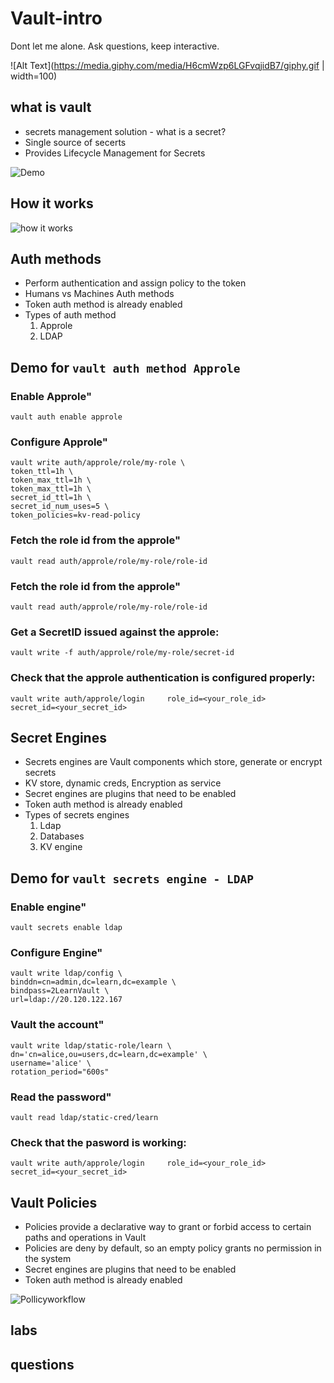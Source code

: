 # Vault-intro
Dont let me alone. Ask questions, keep interactive.

![Alt Text](https://media.giphy.com/media/H6cmWzp6LGFvqjidB7/giphy.gif | width=100)

## what is vault  


* secrets management solution - what is a secret?
* Single source of secerts
* Provides Lifecycle Management for Secrets

![Demo](https://developer.hashicorp.com/_next/image?url=https%3A%2F%2Fcontent.hashicorp.com%2Fapi%2Fassets%3Fproduct%3Dvault%26version%3Drefs%252Fheads%252Frelease%252F1.15.x%26asset%3Dwebsite%252Fpublic%252Fimg%252Fhow-vault-works.png%26width%3D2077%26height%3D1343&w=3840&q=75)

## How it works

![how it works](https://developer.hashicorp.com/_next/image?url=https%3A%2F%2Fcontent.hashicorp.com%2Fapi%2Fassets%3Fproduct%3Dvault%26version%3Drefs%252Fheads%252Frelease%252F1.15.x%26asset%3Dwebsite%252Fpublic%252Fimg%252Fvault-workflow-diagram1.png%26width%3D8300%26height%3D9000&w=3840&q=75)

## Auth methods
* Perform authentication and assign policy to the token
* Humans vs Machines Auth methods
* Token auth method is already enabled
* Types of auth method
    1. Approle
    2. LDAP

## Demo for `vault auth method Approle`  
### Enable Approle"

    vault auth enable approle

### Configure Approle"

    vault write auth/approle/role/my-role \
    token_ttl=1h \
    token_max_ttl=1h \
    token_max_ttl=1h \
    secret_id_ttl=1h \
    secret_id_num_uses=5 \
    token_policies=kv-read-policy


### Fetch the role id from the approle"

    vault read auth/approle/role/my-role/role-id

### Fetch the role id from the approle"

    vault read auth/approle/role/my-role/role-id

### Get a SecretID issued against the approle:

    vault write -f auth/approle/role/my-role/secret-id

### Check that the approle authentication is configured properly:

    vault write auth/approle/login     role_id=<your_role_id>     secret_id=<your_secret_id>


## Secret Engines
* Secrets engines are Vault components which store, generate or encrypt secrets
* KV store, dynamic creds, Encryption as service
* Secret engines are plugins that need to be enabled
* Token auth method is already enabled
* Types of secrets engines
    1. Ldap
    2. Databases
    3. KV engine

## Demo for `vault secrets engine - LDAP`  
### Enable engine"

    vault secrets enable ldap

### Configure Engine"

    vault write ldap/config \
    binddn=cn=admin,dc=learn,dc=example \
    bindpass=2LearnVault \
    url=ldap://20.120.122.167
   


### Vault the account"

    vault write ldap/static-role/learn \
    dn='cn=alice,ou=users,dc=learn,dc=example' \
    username='alice' \
    rotation_period="600s"

### Read the password"

    vault read ldap/static-cred/learn


### Check that the pasword is working:

    vault write auth/approle/login     role_id=<your_role_id>     secret_id=<your_secret_id>


## Vault Policies
* Policies provide a declarative way to grant or forbid access to certain paths and operations in Vault
* Policies are deny by default, so an empty policy grants no permission in the system
* Secret engines are plugins that need to be enabled
* Token auth method is already enabled  

![Pollicyworkflow](https://developer.hashicorp.com/_next/image?url=https%3A%2F%2Fcontent.hashicorp.com%2Fapi%2Fassets%3Fproduct%3Dvault%26version%3Drefs%252Fheads%252Frelease%252F1.15.x%26asset%3Dwebsite%252Fpublic%252Fimg%252Fvault-policy-workflow.svg%26width%3D669%26height%3D497&w=1920&q=75)
## labs

## questions

